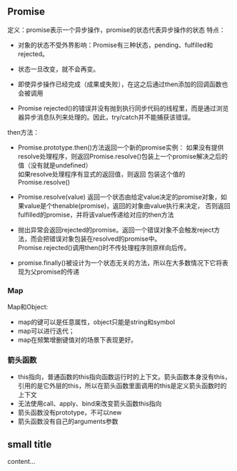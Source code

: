 ## Promise
定义：promise表示一个异步操作，promise的状态代表异步操作的状态
特点：
- 对象的状态不受外界影响：Promise有三种状态，pending、fulfilled和rejected。
- 状态一旦改变，就不会再变。
- 即使异步操作已经完成（成果或失败），在这之后通过then添加的回调函数也会被调用

- Promise rejected()的错误并没有抛到执行同步代码的线程里，而是通过浏览器异步消息队列来处理的。因此，try/catch并不能捕获该错误。

then方法：
- Promise.prototype.then()方法返回一个新的promise实例：
如果没有提供resolve处理程序，则返回Promise.resolve()包装上一个promise解决之后的值（没有就是undefined） <br/>
如果resolve处理程序有显式的返回值，则返回 包装这个值的Promise.resolve() <br/>
  
- Promise.resolve(value) 返回一个状态由给定value决定的promise对象，如果value是个thenable(promise)，返回的对象由value执行来决定，
  否则返回fulfilled的promise，并将该value传递给对应的then方法
- 抛出异常会返回rejected的promise。返回一个错误对象不会触发reject方法，而会把错误对象包装在resolved的promise中。<br/>
Promise.rejected()调用then()时不传处理程序则原样向后传。
  
- promise.finally()被设计为一个状态无关的方法，所以在大多数情况下它将表现为父promise的传递


### Map
Map和Object: 
 - map的键可以是任意属性，object只能是string和symbol 
 - map可以进行迭代；
 - map在频繁增删键值对的场景下表现更好。

### 箭头函数

- this指向，普通函数的this指向函数运行时的上下文。箭头函数本身没有this，引用的是它外层的this，所以在箭头函数里面调用的this是定义箭头函数时的上下文
- 无法使用call、apply、bind来改变箭头函数this指向
- 箭头函数没有prototype，不可以new
- 箭头函数没有自己的arguments参数

## small title
content...

